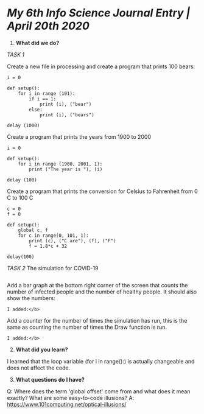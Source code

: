 # *My 6th Info Science Journal Entry | April 20th 2020*

1. **What did we do?**


<i>TASK 1</i>

Create a new file in processing and create a program that prints 100 bears:

```
i = 0

def setup():
    for i in range (101):
        if i == 1:
            print (i), ("bear")
        else:
            print (i), ("bears")
            
delay (1000)

```

Create a program that prints the years from 1900 to 2000

```
i = 0

def setup():
    for i in range (1900, 2001, 1):
        print ("The year is "), (i)
        
delay (100)

```

Create a program that prints the conversion for Celsius to Fahrenheit 
from 0 C to 100 C

```
c = 0
f = 0

def setup():
    global c, f
    for c in range(0, 101, 1):
        print (c), ("C are"), (f), ("F")
        f = 1.8*c + 32
        
delay(100)
```

<i>TASK 2</i>
The simulation for COVID-19

```

```

Add a bar graph at the bottom right corner of the screen that counts the number of infected people and the number of healthy people. It should also show the numbers:
```
I added:</b>

```

Add a counter for the number of times the simulation has run, this is the same as counting the number of times the Draw function is run.

```
I added:</b>

```








2. **What did you learn?**

I learned that the loop variable (for i in range():) is actually changeable and does not affect the code. 



3. **What questions do I have?**

Q: Where does the term 'global offset' come from and what does it mean exactly? What are some easy-to-code illusions?
A: https://www.101computing.net/optical-illusions/


